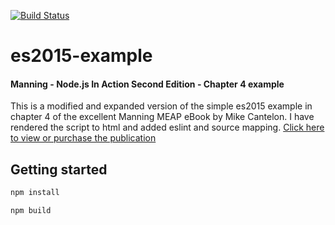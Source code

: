 [![Build Status](https://travis-ci.org/msmfsd/es2015-example.svg?branch=master)](https://travis-ci.org/msmfsd/es2015-example)


# es2015-example
#### Manning - Node.js In Action Second Edition - Chapter 4 example
This is a modified and expanded version of the simple es2015 example in chapter 4 of the excellent Manning MEAP eBook by Mike Cantelon. I have rendered the script to html and added eslint and source mapping.
[Click here to view or purchase the publication](https://www.manning.com/books/node-js-in-action-second-edition)

## Getting started
```javascript
npm install
```
```javascript
npm build
```
